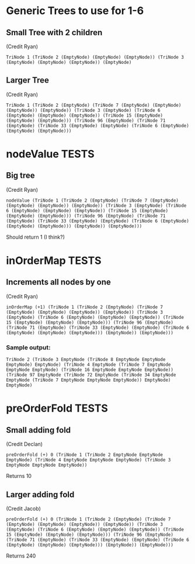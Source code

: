 # Generic Trees to use for 1-6 #

## Small Tree with 2 children 
(Credit Ryan)


```TriNode 1 (TriNode 2 (EmptyNode) (EmptyNode) (EmptyNode)) (TriNode 3 (EmptyNode) (EmptyNode) (EmptyNode)) (EmptyNode)```

## Larger Tree
 (Credit Ryan) 
 
 
```TriNode 1 (TriNode 2 (EmptyNode) (TriNode 7 (EmptyNode) (EmptyNode) (EmptyNode)) (EmptyNode)) (TriNode 3 (EmptyNode) (TriNode 6 (EmptyNode) (EmptyNode) (EmptyNode)) (TriNode 15 (EmptyNode) (EmptyNode) (EmptyNode))) (TriNode 96 (EmptyNode) (TriNode 71 (EmptyNode) (TriNode 33 (EmptyNode) (EmptyNode) (TriNode 6 (EmptyNode) (EmptyNode) (EmptyNode)))```



# nodeValue TESTS #


## Big tree 
(Credit Ryan) 


```nodeValue (TriNode 1 (TriNode 2 (EmptyNode) (TriNode 7 (EmptyNode) (EmptyNode) (EmptyNode)) (EmptyNode)) (TriNode 3 (EmptyNode) (TriNode 6 (EmptyNode) (EmptyNode) (EmptyNode)) (TriNode 15 (EmptyNode) (EmptyNode) (EmptyNode))) (TriNode 96 (EmptyNode) (TriNode 71 (EmptyNode) (TriNode 33 (EmptyNode) (EmptyNode) (TriNode 6 (EmptyNode) (EmptyNode) (EmptyNode))) (EmptyNode)) (EmptyNode)))```


Should return 1 (I think?) 




# inOrderMap TESTS #

## Increments all nodes by one 
(Credit Ryan)


```inOrderMap (+1) (TriNode 1 (TriNode 2 (EmptyNode) (TriNode 7 (EmptyNode) (EmptyNode) (EmptyNode)) (EmptyNode)) (TriNode 3 (EmptyNode) (TriNode 6 (EmptyNode) (EmptyNode) (EmptyNode)) (TriNode 15 (EmptyNode) (EmptyNode) (EmptyNode))) (TriNode 96 (EmptyNode) (TriNode 71 (EmptyNode) (TriNode 33 (EmptyNode) (EmptyNode) (TriNode 6 (EmptyNode) (EmptyNode) (EmptyNode))) (EmptyNode)) (EmptyNode)))```

### Sample output: 
```TriNode 2 (TriNode 3 EmptyNode (TriNode 8 EmptyNode EmptyNode EmptyNode) EmptyNode) (TriNode 4 EmptyNode (TriNode 7 EmptyNode EmptyNode EmptyNode) (TriNode 16 EmptyNode EmptyNode EmptyNode)) (TriNode 97 EmptyNode (TriNode 72 EmptyNode (TriNode 34 EmptyNode EmptyNode (TriNode 7 EmptyNode EmptyNode EmptyNode)) EmptyNode) EmptyNode)```


# preOrderFold TESTS #

## Small adding fold 
(Credit Declan) 


```preOrderFold (+) 0 (TriNode 1 (TriNode 2 EmptyNode EmptyNode EmptyNode) (TriNode 4 EmptyNode EmptyNode EmptyNode) (TriNode 3 EmptyNode EmptyNode EmptyNode))```


Returns 10 

## Larger adding fold 
(Credit Jacob) 


```preOrderFold (+) 0 (TriNode 1 (TriNode 2 (EmptyNode) (TriNode 7 (EmptyNode) (EmptyNode) (EmptyNode)) (EmptyNode)) (TriNode 3 (EmptyNode) (TriNode 6 (EmptyNode) (EmptyNode) (EmptyNode)) (TriNode 15 (EmptyNode) (EmptyNode) (EmptyNode))) (TriNode 96 (EmptyNode) (TriNode 71 (EmptyNode) (TriNode 33 (EmptyNode) (EmptyNode) (TriNode 6 (EmptyNode) (EmptyNode) (EmptyNode))) (EmptyNode)) (EmptyNode)))```


Returns 240






